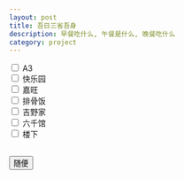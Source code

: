 ```yaml
---
layout: post
title: 吾日三省吾身
description: 早餐吃什么, 午餐是什么, 晚餐吃什么
category: project
---
```


<p>
    <input type="checkbox" id="1" class="option" value="A3"> A3 <br>
    <input type="checkbox" id="2" class="option" value="快乐园"> 快乐园 <br>
    <input type="checkbox" id="3" class="option" value="嘉旺"> 嘉旺 <br>
    <input type="checkbox" id="4" class="option" value="排骨饭"> 排骨饭 <br>
    <input type="checkbox" id="5" class="option" value="吉野家"> 吉野家 <br>
    <input type="checkbox" id="6" class="option" value="六千馆"> 六千馆 <br>
    <input type="checkbox" id="7" class="option" value="楼下"> 楼下 <br>
</p>
<h2 id="result"></h2>
<button id="submit">随便</button>
<script type="text/javascript">
    document.querySelector("#submit").onclick=function() {
        var allOption = document.querySelectorAll(".option");
        var checkedOption = [];
        for (let i = 0; i < allOption.length; ++i) {
            if (allOption[i].checked) {
                checkedOption.push(allOption[i].id);
            }
        }
        
        let randomIdx = Math.floor(Math.random() * checkedOption.length);
        let selectedId = checkedOption[randomIdx];
        let result = document.getElementById(selectedId).value;
        document.getElementById("result").innerHTML = result;  
    }
    

</script>